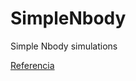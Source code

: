 # SimpleNbody
Simple Nbody simulations

[Referencia](http://www.scholarpedia.org/article/N-body_simulations_%28gravitational%29)